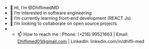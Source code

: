 - 👋 Hi, I’m @DhiflimedMD
- 👀 I’m interested in software engineering 
- 🌱 I’m currently learning front-end development (REACT Js)
- 💞️ I’m looking to collaborate on open source projects
- - 📫 How to reach me : Phone: (+216) 99521663 | Email: Dhiflimed01@gmail.com | LinkedIn: linkedin.com/in/dhifli-med

<!---
DhiflimedMD/DhiflimedMD is a ✨ special ✨ repository because its `README.md` (this file) appears on your GitHub profile.
You can click the Preview link to take a look at your changes.
--->
